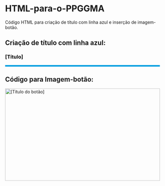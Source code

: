 # HTML-para-o-PPGGMA
Código HTML para criação de título com linha azul e inserção de imagem-botão.


## Criação de título com linha azul:

<h3 span="" style="color:#000"><b>[Título]</b></h3>
<div span="" style="background-color:#009FE0; padding-bottom:5px; margin-bottom:15px;" ;=""><p></p></div>


## Código para Imagem-botão:

<a href="[Link de redirecionamento]">
    <img 
    title="[Título do botão]" 
    onmouseover="this.src='[ "Link" da imagem para o mouseover ]';" 
    onmouseout="this.src='[ "Link" da imagem para o mouseout ]';" 
    usemap="[Link de redirecionamento]" 
    src="[ "Link" da imagem para o mouseout ]" 
    alt="[Título do botão]" width="100%" height="300">
</a>

